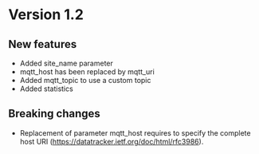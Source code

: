 
# Version 1.2

## New features
- Added site_name parameter
- mqtt_host has been replaced by mqtt_uri
- Added mqtt_topic to use a custom topic
- Added statistics

## Breaking changes
- Replacement of parameter mqtt_host requires to specify the complete host URI (https://datatracker.ietf.org/doc/html/rfc3986).